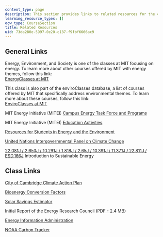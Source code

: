```yaml
---
content_type: page
description: This section provides links to related resources for the course.
learning_resource_types: []
ocw_type: CourseSection
title: Related Resources
uid: 73da280e-5997-0e20-c137-f9fbf6666ac9
---
```


General Links
-------------

Energy, Environment, and Society is one of the classes at MIT focusing on energy. To learn more about other courses offered by MIT with energy themes, follow this link:  
[EnergyClasses at MIT](http://mitei.mit.edu/education/energy-classes)

This class is also part of the enviroClasses database, a list of courses offered by MIT that specifically address environmental themes. To learn more about these courses, follow this link:  
[EnviroClasses at MIT](https://ehs.mit.edu/)

MIT Energy Initiative (MITEI) [Campus Energy Task Force and Programs](http://web.mit.edu/mitei/campus/index.html)

MIT Energy Initiative (MITEI) [Education Activities](http://web.mit.edu/mitei/education/index.html)

[Resources for Students in Energy and the Environment](http://web.mit.edu/urop/resources/index.html)

[United Nations Intergovermnental Panel on Climate Change](http://www.ipcc.ch/)

[22.081J / 2.650J / 10.291J / 1.818J / 2.65J / 10.391J / 11.371J / 22.811J / ESD.166J](/courses/22-081j-introduction-to-sustainable-energy-fall-2010) Introduction to Sustainable Energy

Class Links
-----------

[City of Cambridge Climate Action Plan](http://www.cambridgema.gov/CDD/climateandenergy/climatechangeplanning.aspx)

[Bioenergy Conversion Factors](https://content.ces.ncsu.edu/conversion-factors-for-bioenergy) 

[Solar Savings Estimator](http://www.recsolar.com/solar-savings-estimator)

Initial Report of the Energy Research Council ([PDF - 2.4 MB](http://web.mit.edu/mitei/about/erc-report-final.pdf))

[Energy Information Administration](http://www.eia.doe.gov/)

[NOAA Carbon Tracker](http://www.esrl.noaa.gov/gmd/ccgg/carbontracker/)